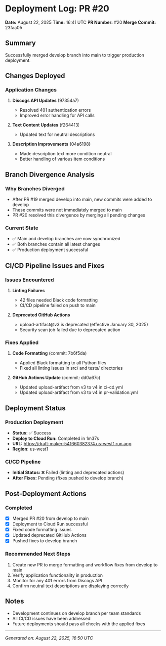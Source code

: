 # Deployment Log: PR #20
**Date:** August 22, 2025
**Time:** 16:41 UTC
**PR Number:** #20
**Merge Commit:** 23faa05

## Summary
Successfully merged develop branch into main to trigger production deployment.

## Changes Deployed

### Application Changes
1. **Discogs API Updates** (97354a7)
   - Resolved 401 authentication errors
   - Improved error handling for API calls

2. **Text Content Updates** (f264413)
   - Updated text for neutral descriptions

3. **Description Improvements** (04a6198)
   - Made description text more condition neutral
   - Better handling of various item conditions

## Branch Divergence Analysis

### Why Branches Diverged
- After PR #19 merged develop into main, new commits were added to develop
- These commits were not immediately merged to main
- PR #20 resolved this divergence by merging all pending changes

### Current State
- ✅ Main and develop branches are now synchronized
- ✅ Both branches contain all latest changes
- ✅ Production deployment successful

## CI/CD Pipeline Issues and Fixes

### Issues Encountered
1. **Linting Failures**
   - 42 files needed Black code formatting
   - CI/CD pipeline failed on push to main

2. **Deprecated GitHub Actions**
   - upload-artifact@v3 is deprecated (effective January 30, 2025)
   - Security scan job failed due to deprecated action

### Fixes Applied
1. **Code Formatting** (commit: 7b6f5da)
   - Applied Black formatting to all Python files
   - Fixed all linting issues in src/ and tests/ directories

2. **GitHub Actions Update** (commit: dd0a67c)
   - Updated upload-artifact from v3 to v4 in ci-cd.yml
   - Updated upload-artifact from v3 to v4 in pr-validation.yml

## Deployment Status

### Production Deployment
- **Status:** ✅ Success
- **Deploy to Cloud Run:** Completed in 1m37s
- **URL:** https://draft-maker-541660382374.us-west1.run.app
- **Region:** us-west1

### CI/CD Pipeline
- **Initial Status:** ❌ Failed (linting and deprecated actions)
- **After Fixes:** Pending (fixes pushed to develop branch)

## Post-Deployment Actions

### Completed
- [x] Merged PR #20 from develop to main
- [x] Deployment to Cloud Run successful
- [x] Fixed code formatting issues
- [x] Updated deprecated GitHub Actions
- [x] Pushed fixes to develop branch

### Recommended Next Steps
1. Create new PR to merge formatting and workflow fixes from develop to main
2. Verify application functionality in production
3. Monitor for any 401 errors from Discogs API
4. Confirm neutral text descriptions are displaying correctly

## Notes
- Development continues on develop branch per team standards
- All CI/CD issues have been addressed
- Future deployments should pass all checks with the applied fixes

---
*Generated on: August 22, 2025, 16:50 UTC*
